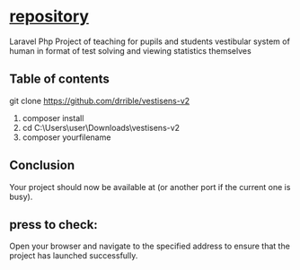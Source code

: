 # [repository](https://github.com/?=repositories/repository)
 Laravel Php Project of teaching for pupils and students vestibular system of human in format of test solving and viewing statistics themselves 
## Table of contents

git clone https://github.com/drrible/vestisens-v2
1) composer install
2) cd C:\\Users\user\Downloads\vestisens-v2
3) composer yourfilename
## Conclusion

Your project should now be available at [](https://github.com/drrible/?=repository/repository) (or another port if the current one is busy).

## press to check:
Open your browser and navigate to the specified address to ensure that the project has launched successfully.
